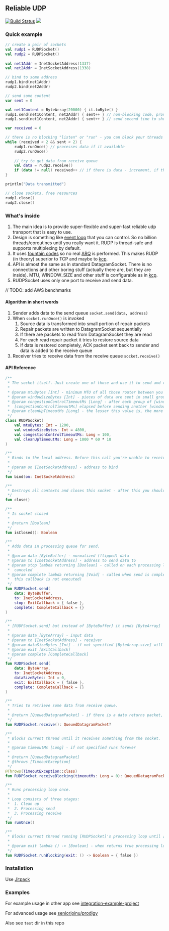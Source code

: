 ## Reliable UDP

[![Build Status](https://travis-ci.com/seniorjoinu/reliable-udp.svg?branch=master)](https://travis-ci.com/seniorjoinu/reliable-udp)
[![](https://jitpack.io/v/seniorjoinu/reliable-udp.svg)](https://jitpack.io/#seniorjoinu/reliable-udp)

### Quick example
```kotlin
// create a pair of sockets
val rudp1 = RUDPSocket()
val rudp2 = RUDPSocket()
                    
val net1Addr = InetSocketAddress(1337)
val net2Addr = InetSocketAddress(1338)

// bind to some address                                
rudp1.bind(net1Addr)
rudp2.bind(net2Addr)

// send some content
var sent = 0

val net1Content = ByteArray(20000) { it.toByte() }
rudp1.send(net1Content, net2Addr) { sent++ } // non-blocking code, provides callbacks, adds data to send queue
rudp1.send(net1Content, net2Addr) { sent++ } // send second time to show multiplexing, the logic inside is done in sequence, so it is absolutely save to increment asynchronously

var received = 0

// there is no blocking "listen" or "run" - you can block your threads in a way you like
while (received < 2 && sent < 2) {
    rudp1.runOnce() // processes data if it available
    rudp2.runOnce()
    
    // try to get data from receive queue
    val data = rudp2.receive()
    if (data != null) received++ // if there is data - increment, if there is no - try again
}

println("Data transmitted")

// close sockets, free resources
rudp1.close()
rudp2.close()
```

### What's inside

1. The main idea is to provide super-flexible and super-fast reliable udp transport that is easy to use.
2. Design is something like [event loop](https://en.wikipedia.org/wiki/Event_loop) that you can control. 
    So no billion threads/coroutines until you really want it. RUDP is thread-safe and supports multiplexing by default.
3. It uses [fountain codes](https://en.wikipedia.org/wiki/Fountain_code) so no real 
    [ARQ](https://en.wikipedia.org/wiki/Automatic_repeat_request) is performed. This makes RUDP (in theory) superior 
    to TCP and maybe to [kcp](https://github.com/skywind3000/kcp).
4. API is almost the same as in standard DatagramSocket. There is no connections and other boring stuff (actually 
    there are, but they are inside). MTU, WINDOW_SIZE and other stuff is configurable as 
    in [kcp](https://github.com/skywind3000/kcp).
5. RUDPSocket uses only one port to receive and send data.

// TODO: add AWS benchmarks

#### Algorithm in short words
1. Sender adds data to the send queue `socket.send(data, address)`
2. When `socket.runOnce()` is invoked
    1. Source data is transformed into small portion of repair packets
    2. Repair packets are written to DatagramSocket sequentially
    3. If there are packets to read from DatagramSocket they are read
    4. For each read repair packet it tries to restore source data
    5. If data is restored completely, ACK packet sent back to sender and data is added to the receive queue
3. Receiver tries to receive data from the receive queue `socket.receive()`

#### API Reference
```kotlin
/**
 * The socket itself. Just create one of those and use it to send and receive data over the network.
 *
 * @param mtuBytes [Int] - minimum MTU of all those router between you and someone you send data to
 * @param windowSizeBytes [Int] - pieces of data are sent in small groups with total size of this value
 * @param congestionControlTimeoutMs [Long] - after each group of [windowSizeBytes] is sent, socket waits until
 *  [congestionControlTimeoutMs] elapsed before sending another [windowSizeBytes] of that data
 * @param cleanUpTimeoutMs [Long] - the lesser this value is, the more frequent socket will clean up itself
 */
class RUDPSocket(
    val mtuBytes: Int = 1200,
    val windowSizeBytes: Int = 4800,
    val congestionControlTimeoutMs: Long = 100,
    val cleanUpTimeoutMs: Long = 1000 * 60 * 10
)

/**
 * Binds to the local address. Before this call you're unable to receive packets.
 *
 * @param on [InetSocketAddress] - address to bind
 */
fun bind(on: InetSocketAddress)

/**
 * Destroys all contexts and closes this socket - after this you should create another one to work with
 */
fun close()

/**
 * Is socket closed
 *
 * @return [Boolean]
 */
fun isClosed(): Boolean

/**
 * Adds data in processing queue for send.
 *
 * @param data [ByteBuffer] - normalized (flipped) data
 * @param to [InetSocketAddress] - address to send data to
 * @param stop lambda returning [Boolean] - called on each processing loop iteration, if returns true - sending is
 *  canceled
 * @param complete lambda returning [Void] - called when send is completed successfully (if sending is canceled,
 *  this callback is not executed)
 */
fun RUDPSocket.send(
    data: ByteBuffer, 
    to: InetSocketAddress, 
    stop: ExitCallback = { false }, 
    complete: CompleteCallback = {}
)

/**
 * [RUDPSocket.send] but instead of [ByteBuffer] it sends [ByteArray]
 *
 * @param data [ByteArray] - input data
 * @param to [InetSocketAddress] - receiver
 * @param dataSizeBytes [Int] - if not specified [ByteArray.size] will be used
 * @param exit [ExitCallback]
 * @param complete [CompleteCallback]
 */
fun RUDPSocket.send(
    data: ByteArray,
    to: InetSocketAddress,
    dataSizeBytes: Int = 0,
    exit: ExitCallback = { false },
    complete: CompleteCallback = {}
)

/**
 * Tries to retrieve some data from receive queue.
 *
 * @return [QueuedDatagramPacket] - if there is a data returns packet, otherwise - [null]
 */
fun RUDPSocket.receive(): QueuedDatagramPacket?

/**
 * Blocks current thread until it receives something from the socket.
 *
 * @param timeoutMs [Long] - if not specified runs forever
 *
 * @return [QueuedDatagramPacket]
 * @throws [TimeoutException]
 */
@Throws(TimeoutException::class)
fun RUDPSocket.receiveBlocking(timeoutMs: Long = 0): QueuedDatagramPacket

/**
 * Runs processing loop once.
 *
 * Loop consists of three stages:
 *  1. Clean up
 *  2. Processing send
 *  3. Processing receive
 */
fun runOnce()

/**
 * Blocks current thread running [RUDPSocket]'s processing loop until [exit] condition is met.
 *
 * @param exit lambda () -> [Boolean] - when returns true processing loop completes (it still be run after)
 */
fun RUDPSocket.runBlocking(exit: () -> Boolean = { false })
```

### Installation
Use [Jitpack](https://jitpack.io/)

### Examples
For example usage in other app see [integration-example-project](https://github.com/seniorjoinu/reliable-udp-integration)

For advanced usage see [seniorjoinu/prodigy](https://github.com/seniorjoinu/prodigy)

Also see `test` dir in this repo
